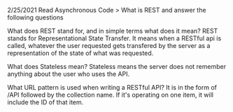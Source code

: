 2/25/2021
Read Asynchronous Code > What is REST and answer the following questions

What does REST stand for, and in simple terms what does it mean?
REST stands for Representational State Transfer. It means when a RESTful api is called, whatever the user requested gets transfered by the server as a representation of the state of what was requested.

What does Stateless mean?
Stateless means the server does not remember anything about the user who uses the API.

What URL pattern is used when writing a RESTful API? 
It is in the form of /API followed by the collection name. If it's operating on one item, it will include the ID of that item.